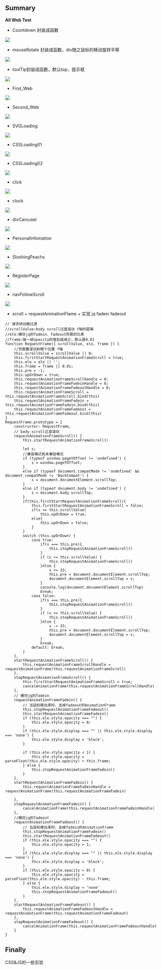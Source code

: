 ## Summary
**All Web Test**

* Countdown 封装成函数

![](IllustrateImg/Countdown.gif)

* mouseRotate 封装成函数，div随之鼠标的移动旋转平移

![](IllustrateImg/mouseRotate.gif)

* toolTip封装成函数，默认top，提示框

![](IllustrateImg/toolTip.gif)

* First_Web

![](IllustrateImg/first.gif)

* Second_Web

![](IllustrateImg/second.gif)

* SVGLoading

![](IllustrateImg/SVGLoading.gif)

* CSSLoading01

![](IllustrateImg/CSSLoading01.gif)

* CSSLoading02

![](IllustrateImg/CSSLoading02.gif)

* click

![](IllustrateImg/click&ripple.gif)

* clock

![](IllustrateImg/clock.gif)

* divCarousel

![](IllustrateImg/divCauousel.gif)

* PersonalInfomation

![](IllustrateImg/PersonalInfomation.gif)

* SloshingPeachs

![](IllustrateImg/SloshingPeachs.gif)

* RegisterPage

![](IllustrateImg/Register.gif)

* navFollowScroll

![](IllustrateImg/navScroll.gif)

* scroll + requestAnimationFlame + 实现 jq fadein fadeout

```
// 请求帧动画过渡
//scrollValue:body scroll过渡滚动 Y轴的距离
//ele:模仿jq的fadein、fadeout所需的元素
//frame:每一帧opacity的增加或减少，默认是0.01
function RequestFrame({ scrollValue, ele, frame }) {
    //页面要滚动到哪个位置 Y轴
    this.scrollValue = scrollValue || 0;
    this.firstStartRequestAnimationFrameScroll = true;
    this.ele = ele || '';
    this.frame = frame || 0.01;
    this.pre = -1;
    this.upOrDown = true;
    this.requestAnimationFrameScrollHandle = 0;
    this.requestAnimationFrameFadeinHandle = 0;
    this.requestAnimationFrameFadeoutHandle = 0;
    this.requestAnimationFrameScroll = this.requestAnimationFrameScroll.bind(this)
    this.requestAnimationFrameFadein = this.requestAnimationFrameFadein.bind(this)
    this.requestAnimationFrameFadeout = this.requestAnimationFrameFadeout.bind(this)
}
RequestFrame.prototype = {
    constructor: RequestFrame,
    // body scroll过渡滚动
    requestAnimationFrameScroll() {
        this.startRequestAnimationFrameScroll()

        let s;
        //兼容模式和未兼容模式
        if (typeof window.pageYOffset != 'undefined') {
            s = window.pageYOffset;
        }
        else if (typeof document.compatMode != 'undefined' && document.compatMode != 'BackCompat') {
            s = document.documentElement.scrollTop;
        }
        else if (typeof document.body != 'undefined') {
            s = document.body.scrollTop;
        }
        if(this.firstStartRequestAnimationFrameScroll){
            this.firstStartRequestAnimationFrameScroll = false;
            if(s <= this.scrollValue)
                this.upOrDown = true;
            else{
                this.upOrDown = false;
            }
        }
        switch (this.upOrDown) {
            case true:
                if(s === this.pre){
                    this.stopRequestAnimationFrameScroll()
                }
                if (s >= this.scrollValue) {
                    this.stopRequestAnimationFrameScroll()
                }else {
                    s += 33;
                    this.pre = document.documentElement.scrollTop;
                    document.documentElement.scrollTop = s;
                }
                console.log(document.documentElement.scrollTop)
                break;
            case false:
                if(s === this.pre){
                    this.stopRequestAnimationFrameScroll()
                }
                if (s <= this.scrollValue) {
                    this.stopRequestAnimationFrameScroll()
                }else {
                    s -= 33;
                    this.pre = document.documentElement.scrollTop;
                    document.documentElement.scrollTop = s;
                }
                break;
            default: break;
        }
    },
    startRequestAnimationFrameScroll() {
        this.requestAnimationFrameScrollHandle = requestAnimationFrame(this.requestAnimationFrameScroll)
    },
    stopRequestAnimationFrameScroll() {
        this.firstStartRequestAnimationFrameScroll = true;
        cancelAnimationFrame(this.requestAnimationFrameScrollHandle)
    },
    // 模仿jq的fadein
    requestAnimationFrameFadein() {
        // 当鼠标移出来时，去掉fadeout的AnimationFrame
        this.stopRequestAnimationFrameFadeout()
        this.startRequestAnimationFrameFadein()
        if (this.ele.style.opacity === "") {
            this.ele.style.opacity = 0;
        }
        if (this.ele.style.display === "" || this.ele.style.display === 'none') {
            this.ele.style.display = 'block';
        }

        if (this.ele.style.opacity < 1) {
            this.ele.style.opacity = parseFloat(this.ele.style.opacity) + this.frame;
        } else {
            this.stopRequestAnimationFrameFadein()
        }
    },
    startRequestAnimationFrameFadein() {
        this.requestAnimationFrameFadeinHandle = requestAnimationFrame(this.requestAnimationFrameFadein)

    },
    stopRequestAnimationFrameFadein() {
        cancelAnimationFrame(this.requestAnimationFrameFadeinHandle)
    },
    //模仿jq的fadeout
    requestAnimationFrameFadeout() {
        // 当鼠标移出来时，去掉fadein的AnimationFrame
        this.stopRequestAnimationFrameFadein()
        this.startRequestAnimationFrameFadeout()
        if (this.ele.style.opacity === "") {
            this.ele.style.opacity = 1;
        }
        if (this.ele.style.display === "" || this.ele.style.display === 'none') {
            this.ele.style.display = 'block';
        }
        if (this.ele.style.opacity > 0) {
            this.ele.style.opacity = parseFloat(this.ele.style.opacity) - this.frame;
        } else {
            this.ele.style.display = 'none'
            this.stopRequestAnimationFrameFadeout()
        }
    },
    startRequestAnimationFrameFadeout() {
        this.requestAnimationFrameFadeoutHandle = requestAnimationFrame(this.requestAnimationFrameFadeout)
    },
    stopRequestAnimationFrameFadeout() {
        cancelAnimationFrame(this.requestAnimationFrameFadeoutHandle)
    }
}
```
Finally
-----
CSS&JS的一些实验

